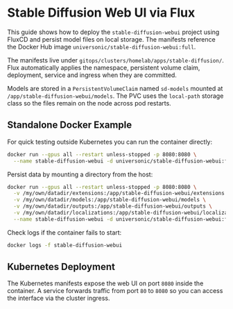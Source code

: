 # Stable Diffusion Web UI via Flux

This guide shows how to deploy the `stable-diffusion-webui` project using FluxCD and persist model files on local storage. The manifests reference the Docker Hub image `universonic/stable-diffusion-webui:full`.

The manifests live under `gitops/clusters/homelab/apps/stable-diffusion/`. Flux automatically applies the namespace, persistent volume claim, deployment, service and ingress when they are committed.

Models are stored in a `PersistentVolumeClaim` named `sd-models` mounted at `/app/stable-diffusion-webui/models`. The PVC uses the `local-path` storage class so the files remain on the node across pod restarts.

## Standalone Docker Example

For quick testing outside Kubernetes you can run the container directly:

```bash
docker run --gpus all --restart unless-stopped -p 8080:8080 \
  --name stable-diffusion-webui -d universonic/stable-diffusion-webui:full
```

Persist data by mounting a directory from the host:

```bash
docker run --gpus all --restart unless-stopped -p 8080:8080 \
  -v /my/own/datadir/extensions:/app/stable-diffusion-webui/extensions \
  -v /my/own/datadir/models:/app/stable-diffusion-webui/models \
  -v /my/own/datadir/outputs:/app/stable-diffusion-webui/outputs \
  -v /my/own/datadir/localizations:/app/stable-diffusion-webui/localizations \
  --name stable-diffusion-webui -d universonic/stable-diffusion-webui:full
```

Check logs if the container fails to start:

```bash
docker logs -f stable-diffusion-webui
```

## Kubernetes Deployment

The Kubernetes manifests expose the web UI on port `8080` inside the
container. A service forwards traffic from port `80` to `8080` so you can
access the interface via the cluster ingress.
